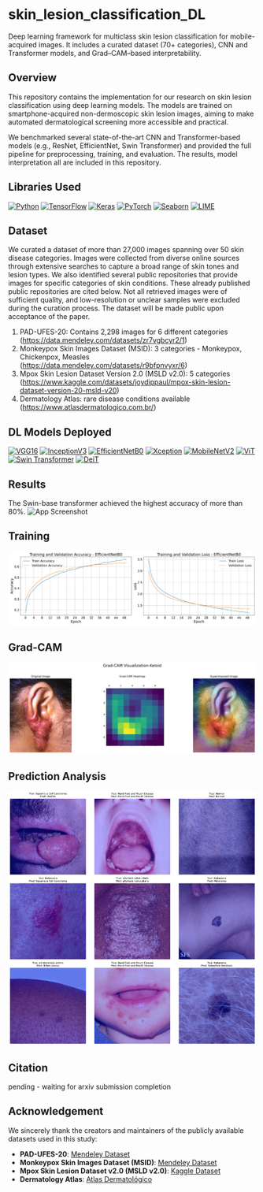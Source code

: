 # skin_lesion_classification_DL
Deep learning framework for multiclass skin lesion classification for mobile-acquired images. It includes a curated dataset (70+ categories), CNN and Transformer models, and Grad–CAM–based interpretability.


## Overview

This repository contains the implementation for our research on skin lesion classification using deep learning models. The models are trained on smartphone-acquired non-dermoscopic skin lesion images, aiming to make automated dermatological screening more accessible and practical.

We benchmarked several state-of-the-art CNN and Transformer-based models (e.g., ResNet, EfficientNet, Swin Transformer) and provided the full pipeline for preprocessing, training, and evaluation. The results, model interpretation all are included in this repository.


## Libraries Used

[![Python](https://img.shields.io/badge/Python-3.11-blue)](https://www.python.org/)
[![TensorFlow](https://img.shields.io/badge/TensorFlow-2.14-orange)](https://www.tensorflow.org/)
[![Keras](https://img.shields.io/badge/Keras-2.14-red)](https://keras.io/)
[![PyTorch](https://img.shields.io/badge/PyTorch-2.1-darkred)](https://pytorch.org/)
[![Seaborn](https://img.shields.io/badge/Seaborn-0.12.2-green)](https://seaborn.pydata.org/)
[![LIME](https://img.shields.io/badge/LIME-0.2-yellow)](https://github.com/marcotcr/lime)

## Dataset
We curated a dataset of more than 27,000 images spanning over 50 skin disease categories. Images were collected from diverse online sources through extensive searches to capture a broad range of skin tones and lesion types. We also identified several public repositories that provide images for specific categories of skin conditions. These already published public repositories are cited below. Not all retrieved images were of sufficient quality, and low-resolution or unclear samples were excluded during the curation process. The dataset will be made public upon acceptance of the paper.

1. PAD-UFES-20: Contains 2,298 images for 6 different categories (https://data.mendeley.com/datasets/zr7vgbcyr2/1)
2. Monkeypox Skin Images Dataset (MSID): 3 categories - Monkeypox, Chickenpox, Measles (https://data.mendeley.com/datasets/r9bfpnvyxr/6)
3. Mpox Skin Lesion Dataset Version 2.0 (MSLD v2.0): 5 categories (https://www.kaggle.com/datasets/joydippaul/mpox-skin-lesion-dataset-version-20-msld-v20)
4. Dermatology Atlas: rare disease conditions available (https://www.atlasdermatologico.com.br/)

   

## DL Models Deployed

[![VGG16](https://img.shields.io/badge/VGG16-ImageNet-orange)](https://keras.io/api/applications/vgg/#vgg16-function)
[![InceptionV3](https://img.shields.io/badge/InceptionV3-ImageNet-blue)](https://keras.io/api/applications/inceptionv3/)
[![EfficientNetB0](https://img.shields.io/badge/EfficientNetB0-ImageNet-green)](https://keras.io/api/applications/efficientnet/)
[![Xception](https://img.shields.io/badge/Xception-ImageNet-purple)](https://keras.io/api/applications/xception/)
[![MobileNetV2](https://img.shields.io/badge/MobileNetV2-ImageNet-red)](https://keras.io/api/applications/mobilenet/#mobilenetv2-function)
[![ViT](https://img.shields.io/badge/ViT-PyTorch-lightblue)](https://github.com/facebookresearch/deit)
[![Swin Transformer](https://img.shields.io/badge/Swin-Transformer-lightgreen)](https://github.com/microsoft/Swin-Transformer)
[![DeiT](https://img.shields.io/badge/DeiT-PyTorch-yellow)](https://github.com/facebookresearch/deit)

## Results
The Swin-base transformer achieved the highest accuracy of more than 80%.
![App Screenshot](https://github.com/newaz-aa/skin_lesion_classification_DL/blob/main/Confusion_matrices/swin_base%20confusion_matrix.png)


## Training 

![App Screenshot](https://github.com/newaz-aa/skin_lesion_classification_DL/blob/main/Training_Loss_curves/efficientnet_training_curves.png)

## Grad-CAM

![App Screenshot](https://github.com/newaz-aa/skin_lesion_classification_DL/blob/main/Grad-CAM/gradcam_subplot_keloid.jpg)

## Prediction Analysis

![App Screenshot](https://github.com/newaz-aa/skin_lesion_classification_DL/blob/main/Prediction_analysis/GridImage.png)

## Citation
pending - waiting for arxiv submission completion

## Acknowledgement
We sincerely thank the creators and maintainers of the publicly available datasets used in this study:  

- **PAD-UFES-20**: [Mendeley Dataset](https://data.mendeley.com/datasets/zr7vgbcyr2/1)  
- **Monkeypox Skin Images Dataset (MSID)**: [Mendeley Dataset](https://data.mendeley.com/datasets/r9bfpnvyxr/6)  
- **Mpox Skin Lesion Dataset v2.0 (MSLD v2.0)**: [Kaggle Dataset](https://www.kaggle.com/datasets/joydippaul/mpox-skin-lesion-dataset-version-20-msld-v20)  
- **Dermatology Atlas**: [Atlas Dermatológico](https://www.atlasdermatologico.com.br/)  
 
